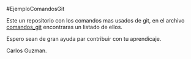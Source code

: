 #EjemploComandosGit

Este un repositorio con los comandos mas usados de git, en el archivo [comandos_git](https://github.com/carlosguzmanbaquero/EjemploComandosGit/blob/master/comandos_git.txt) encontraras un listado de ellos.

Espero sean de gran ayuda par contribuir con tu aprendicaje.

Carlos Guzman.